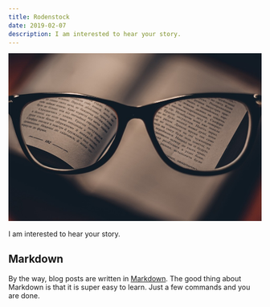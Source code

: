 ```yaml
---
title: Rodenstock
date: 2019-02-07
description: I am interested to hear your story.
---
```


![Rodenstock](img/1200/16x9/Rodenstock.jpg)

I am interested to hear your story.

## Markdown

By the way, blog posts are written in [Markdown](https://guides.github.com/features/mastering-markdown/). The good thing about Markdown is that it is super easy to learn. Just a few commands and you are done.
